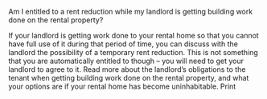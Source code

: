 Am I entitled to a rent reduction while my landlord is getting building work done on the rental property?

If your landlord is getting work done to your rental home so that you cannot have full use of it during that period of time, you can discuss with the landlord the possibility of a temporary rent reduction. This is not something that you are automatically entitled to though – you will need to get your landlord to agree to it. Read more about the landlord’s obligations to the tenant when getting building work done on the rental property, and what your options are if your rental home has become uninhabitable.  Print 